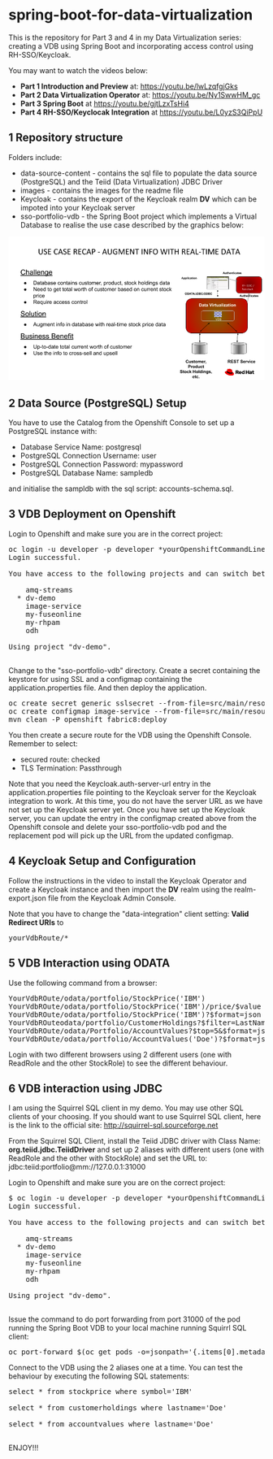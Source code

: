 # spring-boot-for-data-virtualization

This is the repository for Part 3 and 4 in my Data Virtualization series: creating a VDB using Spring Boot and incorporating access control using RH-SSO/Keycloak.

You may want to watch the videos below:
- **Part 1 Introduction and Preview** at: https://youtu.be/lwLzqfgjGks
- **Part 2 Data Virtualization Operator** at: https://youtu.be/Ny1SwwHM_gc
- **Part 3 Spring Boot** at https://youtu.be/gjtLzxTsHi4
- **Part 4 RH-SSO/Keyclocak Integration** at https://youtu.be/L0yzS3QiPpU

## 1 Repository structure
Folders include:
- data-source-content - contains the sql file to populate the data source (PostgreSQL) and the Teiid (Data Virtualization) JDBC Driver
- images - contains the images for the readme file
- Keycloak - contains the export of the Keycloak realm **DV** which can be impoted into your Keycloak server
- sso-portfolio-vdb - the Spring Boot project which implements a Virtual Database to realise the use case described by the graphics below:

![Use Case](images/useCase2.png "Use Case")

## 2 Data Source (PostgreSQL) Setup
You have to use the Catalog from the Openshift Console to set up a PostgreSQL instance with:
- Database Service Name: postgresql
- PostgreSQL Connection Username: user
- PostgreSQL Connection Password: mypassword
- PostgreSQL Database Name: sampledb

and initialise the sampldb with the sql script: accounts-schema.sql.

## 3 VDB Deployment on Openshift
Login to Openshift and make sure you are in the correct project:
<pre>
oc login -u developer -p developer *yourOpenshiftCommandLineURL*
Login successful.

You have access to the following projects and can switch between them with 'oc project <projectname>':

    amq-streams
  * dv-demo
    image-service
    my-fuseonline
    my-rhpam
    odh

Using project "dv-demo".

</pre>
Change to the "sso-portfolio-vdb" directory. Create a secret containing the keystore for using SSL and a configmap containing the application.properties file. And then deploy the application.
<pre>
oc create secret generic sslsecret --from-file=src/main/resources/keystore.jks
oc create configmap image-service --from-file=src/main/resources/application.properties
mvn clean -P openshift fabric8:deploy
</pre>

You then create a secure route for the VDB using the Openshift Console. Remember to select:
- secured route: checked
- TLS Termination: Passthrough

Note that you need the Keycloak.auth-server-url entry in the application.properties file pointing to the Keycloak server for the Keycloak integration to work. At this time, you do not have the server URL as we have not set up the Keycloak server yet.
Once you have set up the Keycloak server, you can update the entry in the configmap created above from the Openshift console and delete your sso-portfolio-vdb pod and the replacement pod will pick up the URL from the updated configmap.

## 4 Keycloak Setup and Configuration
Follow the instructions in the video to install the Keycloak Operator and create a Keycloak instance and then import the **DV** realm using the realm-export.json file from the Keycloak Admin Console.

Note that you have to change the "data-integration" client setting: **Valid Redirect URIs** to
<pre>
yourVdbRoute/*
</pre>


## 5 VDB Interaction using ODATA
Use the following command from a browser:
<pre>
YourVdbROute/odata/portfolio/StockPrice('IBM')
YourVdbROute/odata/portfolio/StockPrice('IBM')/price/$value
YourVdbROute/odata/portfolio/StockPrice('IBM')?$format=json
YourVdbROuteodata/portfolio/CustomerHoldings?$filter=LastName eq 'Doe'&$format=json
YourVdbROute/odata/Portfolio/AccountValues?$top=5&$format=json
YourVdbROute/odata/portfolio/AccountValues('Doe')?$format=json
</pre>

Login with two different browsers using 2 different users (one with ReadRole and the other StockRole) to see the different behaviour.

## 6 VDB interaction using JDBC
I am using the Squirrel SQL client in my demo. You may use other SQL clients of your choosing. If you should want to use Squirrel SQL client, here is the link to the official site: http://squirrel-sql.sourceforge.net

From the Squirrel SQL Client, install the Teiid JDBC driver with Class Name: **org.teiid.jdbc.TeiidDriver** and set up 2 aliases with different users (one with ReadRole and the other with StockRole) and set the URL to: jdbc:teiid:portfolio@mm://127.0.0.1:31000

Login to Openshift and make sure you are on the correct project:
<pre>
$ oc login -u developer -p developer *yourOpenshiftCommandLineURL*
Login successful.

You have access to the following projects and can switch between them with 'oc project <projectname>':

    amq-streams
  * dv-demo
    image-service
    my-fuseonline
    my-rhpam
    odh

Using project "dv-demo".

</pre>

Issue the command to do port forwarding from port 31000 of the pod running the Spring Boot VDB to your local machine running Squirrl SQL client:
<pre>
oc port-forward $(oc get pods -o=jsonpath='{.items[0].metadata.name}' -l app=sso-portfolio-vdb) 31000
</pre>

Connect to the VDB using the 2 aliases one at a time. You can test the behaviour by executing the following SQL statements:
<pre>
select * from stockprice where symbol='IBM'

select * from customerholdings where lastname='Doe'

select * from accountvalues where lastname='Doe'

</pre>


ENJOY!!!
